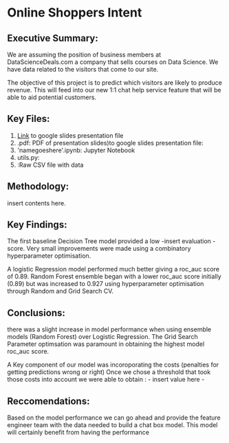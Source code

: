 # Online Shoppers Intent

## Executive Summary:
We are assuming the position of business members at DataScienceDeals.com a company that sells courses on Data Science. We have data related to the visitors that come to our site.

The objective of this project is to predict which visitors are likely to produce revenue. This will feed into our new 1:1 chat help service feature that will be able to aid potential customers.

##  Key Files:
1.  [Link](https://docs.google.com/presentation/d/1Cu6vxCA_1aIgoW1ZqArEayFVPDSDD8eRxzvjWMUvT2I/edit?usp=sharing)
to google slides presentation file
2.  .pdf: PDF of presentation slides)to google slides presentation file: 
3.  'namegoeshere'.ipynb: Jupyter Notebook
4.  utils.py:
5.  :Raw CSV file with data

##  Methodology:
insert contents here.
##  Key Findings:
The first baseline Decision Tree model provided a low -insert evaluation - score.
Very small improvements were made using a combinatory hyperparameter optimisation.

A logistic Regression model performed much better giving a roc_auc score of 0.89.
Random Forest ensemble began with a lower roc_auc score initially (0.89) but was increased to 0.927 using hyperparameter optimisation through Random and Grid Search CV.

##  Conclusions:
there was a slight increase in model performance when using ensemble models (Random Forest) over Logistic Regression. 
The Grid Search Parameter optimsation was paramount in obtaining the highest model roc_auc score.

A Key component of our model was incoroporating the costs (penalties for getting predictions wrong or right)
Once we chose a threshold that took those costs into account we were able to obtain :  - insert value here - 

##  Reccomendations:
Based on the model performance we can go ahead and provide the feature engineer team with the data needed to build a chat box model. This model will certainly benefit from having the performance 
